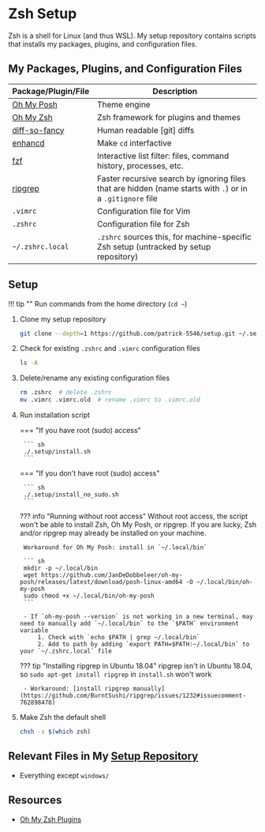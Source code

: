 # Zsh Setup

Zsh is a shell for Linux (and thus WSL). My setup repository contains scripts that installs my packages, plugins, and configuration files.

## My Packages, Plugins, and Configuration Files

| Package/Plugin/File | Description |
| -------------- | ----------- |
| [Oh My Posh](https://ohmyposh.dev/docs/) | Theme engine |
| [Oh My Zsh](https://github.com/ohmyzsh/ohmyzsh) | Zsh framework for plugins and themes |
| [diff-so-fancy](https://github.com/so-fancy/diff-so-fancy) | Human readable \[git\] diffs |
| [enhancd](https://github.com/b4b4r07/enhancd) | Make `cd` interfactive |
| [fzf](https://github.com/junegunn/fzf) | Interactive list filter: files, command history, processes, etc. |
| [ripgrep](https://github.com/BurntSushi/ripgrep) | Faster recursive search by ignoring files that are hidden (name starts with `.`) or in a `.gitignore` file |
| `.vimrc` | Configuration file for Vim |
| `.zshrc` | Configuration file for Zsh |
| `~/.zshrc.local` | `.zshrc` sources this, for machine-specific Zsh setup (untracked by setup repository) |

## Setup

!!! tip ""
    Run commands from the home directory (`cd ~`)

1. Clone my setup repository

    ``` sh
    git clone --depth=1 https://github.com/patrick-5546/setup.git ~/.setup
    ```

2. Check for existing `.zshrc` and `.vimrc` configuration files

    ``` sh
    ls -A
    ```

3. Delete/rename any existing configuration files

    ``` sh
    rm .zshrc  # delete .zshrc
    mv .vimrc .vimrc.old  # rename .vimrc to .vimrc.old
    ```

4. Run installation script

    === "If you have root (sudo) access"

        ``` sh
        ./.setup/install.sh
        ```

    === "If you don't have root (sudo) access"

        ``` sh
        ./.setup/install_no_sudo.sh
        ```

    ??? info "Running without root access"
        Without root access, the script won't be able to install Zsh, Oh My Posh, or ripgrep. If you are
        lucky, Zsh and/or ripgrep may already be installed on your machine.

        Workaround for Oh My Posh: install in `~/.local/bin`

        ``` sh
        mkdir -p ~/.local/bin
        wget https://github.com/JanDeDobbeleer/oh-my-posh/releases/latest/download/posh-linux-amd64 -O ~/.local/bin/oh-my-posh
        sudo chmod +x ~/.local/bin/oh-my-posh
        ```

        - If `oh-my-posh --version` is not working in a new terminal, may need to manually add `~/.local/bin` to the `$PATH` environment variable
            1. Check with `echo $PATH | grep ~/.local/bin`
            2. Add to path by adding `export PATH=$PATH:~/.local/bin` to your `~/.zshrc.local` file

    ??? tip "Installing ripgrep in Ubuntu 18.04"
        ripgrep isn't in Ubuntu 18.04, so `sudo apt-get install ripgrep` in `install.sh` won't work

        - Workaround: [install ripgrep manually](https://github.com/BurntSushi/ripgrep/issues/1232#issuecomment-762898478)

5. Make Zsh the default shell

    ``` sh
    chsh -s $(which zsh)
    ```

## Relevant Files in My [Setup Repository](https://github.com/patrick-5546/setup)

- Everything except `windows/`

## Resources

- [Oh My Zsh Plugins](https://github.com/ohmyzsh/ohmyzsh/tree/master/plugins)
